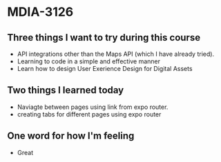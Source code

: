 # MDIA-3126

## Three things I want to try during this course 
- API integrations other than the Maps API (which I have already tried).
- Learning to code in a simple and effective manner
- Learn how to design User Exerience Design for Digital Assets

## Two things I learned today
- Naviagte between pages using link from expo router.
- creating tabs for different pages using expo router

## One word for how I'm feeling
- Great

